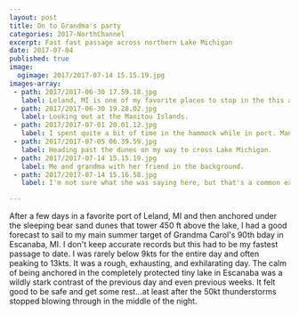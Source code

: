 ```yaml
---
layout: post
title: On to Grandma's party
categories: 2017-NorthChannel
excerpt: Fast fast passage across northern Lake Michigan
date: 2017-07-04
published: true
image:
  ogimage: 2017/2017-07-14 15.15.19.jpg
images-array:
 - path: 2017/2017-06-30 17.59.18.jpg
   label: Leland, MI is one of my favorite places to stop in the this area. The water is usually rough, but it's a well protected marina.
 - path: 2017/2017-06-30 19.28.02.jpg
   label: Looking out at the Manitou Islands.
 - path: 2017/2017-07-01 20.01.12.jpg
   label: I spent quite a bit of time in the hammock while in port. Many boaters are jealous that I have so much deck space to make this possible.
 - path: 2017/2017-07-05 06.39.59.jpg
   label: Heading past the dunes on my way to cross Lake Michigan.
 - path: 2017/2017-07-14 15.15.19.jpg
   label: Me and grandma with her friend in the background. 
 - path: 2017/2017-07-14 15.16.58.jpg
   label: I'm not sure what she was saying here, but that's a common expression with her hands!

---
```


After a few days in a favorite port of Leland, MI and then anchored under the sleeping bear sand dunes that tower 450 ft above the lake, I had a good forecast to sail to my main summer target of Grandma Carol's 90th bday in Escanaba, MI. I don't keep accurate records but this had to be my fastest passage to date. I was rarely below 9kts for the entire day and often peaking to 13kts. It was a rough, exhausting, and exhilarating day. The calm of being anchored in the completely protected tiny lake in Escanaba was a wildly stark contrast of the previous day and even previous weeks. It felt good to be safe and get some rest...at least after the 50kt thunderstorms stopped blowing through in the middle of the night.
